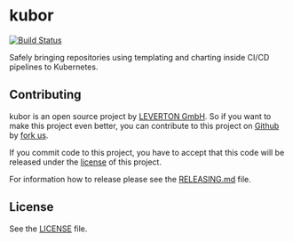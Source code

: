 # kubor

[![Build Status](https://travis-ci.org/levertonai/kubor.svg?branch=master)](https://travis-ci.org/levertonai/kubor)

Safely bringing repositories using templating and charting inside CI/CD pipelines to Kubernetes.

## Contributing

kubor is an open source project by [LEVERTON GmbH](https://levertonai.org).
So if you want to make this project even better, you can contribute to this project on [Github](https://github.com/levertonai/kubor)
by [fork us](https://github.com/levertonai/kubor/fork).

If you commit code to this project, you have to accept that this code will be released under the [license](#license) of this project.

For information how to release please see the [RELEASING.md](RELEASING.md) file.

## License

See the [LICENSE](LICENSE) file.

